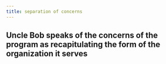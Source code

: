 ```yaml
---
title: separation of concerns
---
```


## Uncle Bob speaks of the concerns of the program as recapitulating the form of the organization it serves
